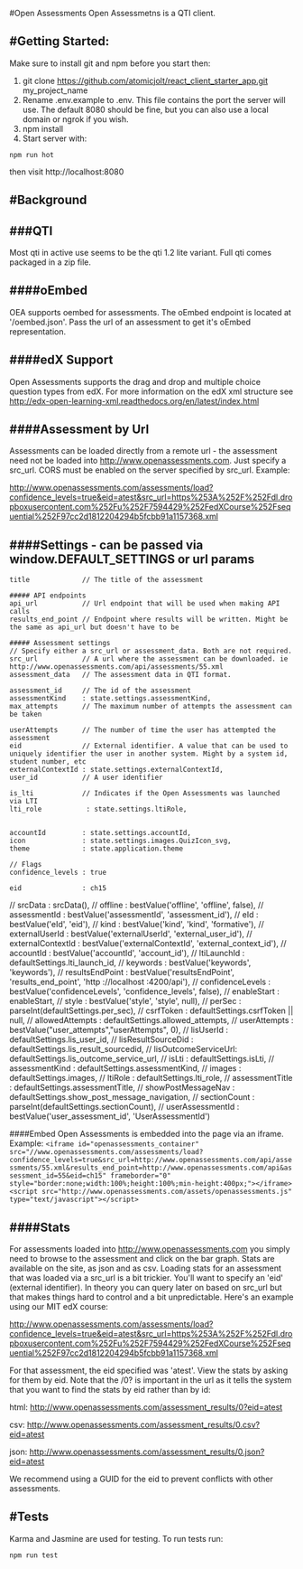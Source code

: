 #Open Assessments
Open Assessmetns is a QTI client.

#Getting Started:
-----------------------

Make sure to install git and npm before you start then:

1. git clone https://github.com/atomicjolt/react_client_starter_app.git my_project_name
2. Rename .env.example to .env. This file contains the port the server will use. The default 8080 should be fine, but you can also use a local domain or ngrok if you wish.
3. npm install
4. Start server with:

  `npm run hot`

then visit http://localhost:8080


#Background
-----------------------

###QTI
-----------------------
Most qti in active use seems to be the qti 1.2 lite variant. Full qti comes packaged in a zip file.

####oEmbed
-----------------------
OEA supports oembed for assessments. The oEmbed endpoint is located at '/oembed.json'. Pass the url of an assessment to get it's oEmbed representation.

####edX Support
-----------------------
Open Assessments supports the drag and drop and multiple choice question types from edX.
For more information on the edX xml structure see http://edx-open-learning-xml.readthedocs.org/en/latest/index.html

####Assessment by Url
-----------------------
Assessments can be loaded directly from a remote url - the assessment need not be loaded into http://www.openassessments.com.
Just specify a src_url. CORS must be enabled on the server specified by src_url. Example:

http://www.openassessments.com/assessments/load?confidence_levels=true&eid=atest&src_url=https%253A%252F%252Fdl.dropboxusercontent.com%252Fu%252F7594429%252FedXCourse%252Fsequential%252F97cc2d1812204294b5fcbb91a1157368.xml

####Settings - can be passed via window.DEFAULT_SETTINGS or url params
-----------------------
    title             // The title of the assessment

    ##### API endpoints
    api_url           // Url endpoint that will be used when making API calls
    results_end_point // Endpoint where results will be written. Might be the same as api_url but doesn't have to be

    ##### Assessment settings
    // Specify either a src_url or assessment_data. Both are not required.
    src_url           // A url where the assessment can be downloaded. ie http://www.openassessments.com/api/assessments/55.xml
    assessment_data   // The assessment data in QTI format.

    assessment_id     // The id of the assessment
    assessmentKind    : state.settings.assessmentKind,
    max_attempts      // The maximum number of attempts the assessment can be taken

    userAttempts      // The number of time the user has attempted the assessment
    eid               // External identifier. A value that can be used to uniquely identifier the user in another system. Might by a system id, student number, etc
    externalContextId : state.settings.externalContextId,
    user_id           // A user identifier

    is_lti            // Indicates if the Open Assessments was launched via LTI
    lti_role           : state.settings.ltiRole,
    

    accountId         : state.settings.accountId,
    icon              : state.settings.images.QuizIcon_svg,
    theme             : state.application.theme

    // Flags
    confidence_levels : true
    
    eid               : ch15


//     srcData            : srcData(),
//     offline            : bestValue('offline', 'offline', false),
//     assessmentId       : bestValue('assessmentId', 'assessment_id'),
//     eId                : bestValue('eId', 'eid'),
//     kind               : bestValue('kind', 'kind', 'formative'),
//     externalUserId     : bestValue('externalUserId', 'external_user_id'),
//     externalContextId  : bestValue('externalContextId', 'external_context_id'),
//     accountId          : bestValue('accountId', 'account_id'),
//     ltiLaunchId        : defaultSettings.lti_launch_id,
//     keywords           : bestValue('keywords', 'keywords'),
//     resultsEndPoint    : bestValue('resultsEndPoint', 'results_end_point', 'http  ://localhost  :4200/api'),
//     confidenceLevels   : bestValue('confidenceLevels', 'confidence_levels', false),
//     enableStart        : enableStart,
//     style              : bestValue('style', 'style', null),
//     perSec             : parseInt(defaultSettings.per_sec),
//     csrfToken          : defaultSettings.csrfToken || null,
//     allowedAttempts    : defaultSettings.allowed_attempts,
//     userAttempts       : bestValue("user_attempts","userAttempts", 0),
//     lisUserId          : defaultSettings.lis_user_id,
//     lisResultSourceDid : defaultSettings.lis_result_sourcedid,
//     lisOutcomeServiceUrl: defaultSettings.lis_outcome_service_url,
//     isLti              : defaultSettings.isLti,
//     assessmentKind     : defaultSettings.assessmentKind,
//     images             : defaultSettings.images,
//     ltiRole            : defaultSettings.lti_role,
//     assessmentTitle    : defaultSettings.assessmentTitle,
//     showPostMessageNav : defaultSettings.show_post_message_navigation,
//     sectionCount       : parseInt(defaultSettings.sectionCount),
//     userAssessmentId   : bestValue('user_assessment_id', 'UserAssessmentId')

####Embed
Open Assessments is embedded into the page via an iframe. Example:
    `<iframe id="openassessments_container" src="//www.openassessments.com/assessments/load?confidence_levels=true&src_url=http://www.openassessments.com/api/assessments/55.xml&results_end_point=http://www.openassessments.com/api&assessment_id=55&eid=ch15" frameborder="0" style="border:none;width:100%;height:100%;min-height:400px;"></iframe><script src="http://www.openassessments.com/assets/openassessments.js" type="text/javascript"></script>`

####Stats
-----------------------
For assessments loaded into http://www.openassessments.com you simply need to browse to the assessment and click on the bar graph.
Stats are available on the site, as json and as csv. Loading stats for an assessment that was loaded via a src_url is a bit trickier.
You'll want to specify an 'eid' (external identifier). In theory you can query later on based on src_url but that makes things hard to control and a
bit unpredictable. Here's an example using our MIT edX course:

http://www.openassessments.com/assessments/load?confidence_levels=true&eid=atest&src_url=https%253A%252F%252Fdl.dropboxusercontent.com%252Fu%252F7594429%252FedXCourse%252Fsequential%252F97cc2d1812204294b5fcbb91a1157368.xml

For that assessment, the eid specified was 'atest'. View the stats by asking for them by eid. Note that the /0? is important in the url as it tells the system
that you want to find the stats by eid rather than by id:

html:
http://www.openassessments.com/assessment_results/0?eid=atest

csv:
http://www.openassessments.com/assessment_results/0.csv?eid=atest

json:
http://www.openassessments.com/assessment_results/0.json?eid=atest

We recommend using a GUID for the eid to prevent conflicts with other assessments.

#Tests
-----------
Karma and Jasmine are used for testing. To run tests run:

  `npm run test`